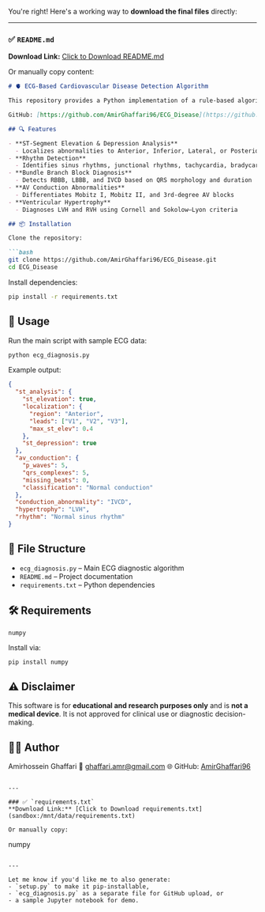 You're right! Here's a working way to **download the final files** directly:

---

### ✅ `README.md`

**Download Link:** [Click to Download README.md](sandbox:/mnt/data/README.md)

Or manually copy content:

````markdown
# 🫀 ECG-Based Cardiovascular Disease Detection Algorithm

This repository provides a Python implementation of a rule-based algorithm for analyzing 12-lead ECG parameters to detect various cardiovascular abnormalities. The algorithm mimics clinical reasoning to interpret ECG findings and integrates components such as rhythm analysis, ST-segment evaluation, bundle branch block diagnosis, AV conduction assessment, and hypertrophy detection.

GitHub: [https://github.com/AmirGhaffari96/ECG_Disease](https://github.com/AmirGhaffari96/ECG_Disease)

## 🔍 Features

- **ST-Segment Elevation & Depression Analysis**
  - Localizes abnormalities to Anterior, Inferior, Lateral, or Posterior walls
- **Rhythm Detection**
  - Identifies sinus rhythms, junctional rhythms, tachycardia, bradycardia, atrial fibrillation, and more
- **Bundle Branch Block Diagnosis**
  - Detects RBBB, LBBB, and IVCD based on QRS morphology and duration
- **AV Conduction Abnormalities**
  - Differentiates Mobitz I, Mobitz II, and 3rd-degree AV blocks
- **Ventricular Hypertrophy**
  - Diagnoses LVH and RVH using Cornell and Sokolow–Lyon criteria

## 📦 Installation

Clone the repository:

```bash
git clone https://github.com/AmirGhaffari96/ECG_Disease.git
cd ECG_Disease
````

Install dependencies:

```bash
pip install -r requirements.txt
```

## 🧪 Usage

Run the main script with sample ECG data:

```bash
python ecg_diagnosis.py
```

Example output:

```json
{
  "st_analysis": {
    "st_elevation": true,
    "localization": {
      "region": "Anterior",
      "leads": ["V1", "V2", "V3"],
      "max_st_elev": 0.4
    },
    "st_depression": true
  },
  "av_conduction": {
    "p_waves": 5,
    "qrs_complexes": 5,
    "missing_beats": 0,
    "classification": "Normal conduction"
  },
  "conduction_abnormality": "IVCD",
  "hypertrophy": "LVH",
  "rhythm": "Normal sinus rhythm"
}
```

## 📁 File Structure

* `ecg_diagnosis.py` – Main ECG diagnostic algorithm
* `README.md` – Project documentation
* `requirements.txt` – Python dependencies

## 🛠 Requirements

```text
numpy
```

Install via:

```bash
pip install numpy
```

## ⚠️ Disclaimer

This software is for **educational and research purposes only** and is **not a medical device**. It is not approved for clinical use or diagnostic decision-making.

## 👨‍💻 Author

Amirhossein Ghaffari
📧 [ghaffari.amr@gmail.com](mailto:ghaffari.amr@gmail.com)
🌐 GitHub: [AmirGhaffari96](https://github.com/AmirGhaffari96)

```

---

### ✅ `requirements.txt`  
**Download Link:** [Click to Download requirements.txt](sandbox:/mnt/data/requirements.txt)

Or manually copy:

```

numpy

```

---

Let me know if you'd like me to also generate:
- `setup.py` to make it pip-installable,
- `ecg_diagnosis.py` as a separate file for GitHub upload, or
- a sample Jupyter notebook for demo.
```
